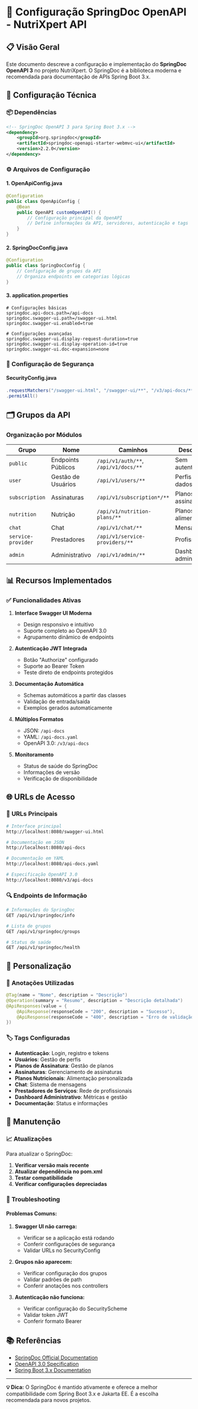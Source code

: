# 🚀 Configuração SpringDoc OpenAPI - NutriXpert API

## 📋 Visão Geral

Este documento descreve a configuração e implementação do **SpringDoc OpenAPI 3** no projeto NutriXpert. O SpringDoc é a biblioteca moderna e recomendada para documentação de APIs Spring Boot 3.x.

## 🔧 Configuração Técnica

### 📦 Dependências

```xml
<!-- SpringDoc OpenAPI 3 para Spring Boot 3.x -->
<dependency>
    <groupId>org.springdoc</groupId>
    <artifactId>springdoc-openapi-starter-webmvc-ui</artifactId>
    <version>2.2.0</version>
</dependency>
```

### ⚙️ Arquivos de Configuração

#### 1. **OpenApiConfig.java**
```java
@Configuration
public class OpenApiConfig {
    @Bean
    public OpenAPI customOpenAPI() {
        // Configuração principal da OpenAPI
        // Define informações da API, servidores, autenticação e tags
    }
}
```

#### 2. **SpringDocConfig.java**
```java
@Configuration
public class SpringDocConfig {
    // Configuração de grupos da API
    // Organiza endpoints em categorias lógicas
}
```

#### 3. **application.properties**
```properties
# Configurações básicas
springdoc.api-docs.path=/api-docs
springdoc.swagger-ui.path=/swagger-ui.html
springdoc.swagger-ui.enabled=true

# Configurações avançadas
springdoc.swagger-ui.display-request-duration=true
springdoc.swagger-ui.display-operation-id=true
springdoc.swagger-ui.doc-expansion=none
```

### 🔐 Configuração de Segurança

#### SecurityConfig.java
```java
.requestMatchers("/swagger-ui.html", "/swagger-ui/**", "/v3/api-docs/**", "/api-docs/**")
.permitAll()
```

## 🗂️ Grupos da API

### Organização por Módulos

| Grupo | Nome | Caminhos | Descrição |
|-------|------|----------|-----------|
| `public` | Endpoints Públicos | `/api/v1/auth/**`, `/api/v1/docs/**` | Sem autenticação |
| `user` | Gestão de Usuários | `/api/v1/users/**` | Perfis e dados |
| `subscription` | Assinaturas | `/api/v1/subscription*/**` | Planos e assinaturas |
| `nutrition` | Nutrição | `/api/v1/nutrition-plans/**` | Planos alimentares |
| `chat` | Chat | `/api/v1/chat/**` | Mensagens |
| `service-provider` | Prestadores | `/api/v1/service-providers/**` | Profissionais |
| `admin` | Administrativo | `/api/v1/admin/**` | Dashboard admin |

## 📊 Recursos Implementados

### ✅ **Funcionalidades Ativas**

1. **Interface Swagger UI Moderna**
   - Design responsivo e intuitivo
   - Suporte completo ao OpenAPI 3.0
   - Agrupamento dinâmico de endpoints

2. **Autenticação JWT Integrada**
   - Botão "Authorize" configurado
   - Suporte ao Bearer Token
   - Teste direto de endpoints protegidos

3. **Documentação Automática**
   - Schemas automáticos a partir das classes
   - Validação de entrada/saída
   - Exemplos gerados automaticamente

4. **Múltiplos Formatos**
   - JSON: `/api-docs`
   - YAML: `/api-docs.yaml`
   - OpenAPI 3.0: `/v3/api-docs`

5. **Monitoramento**
   - Status de saúde do SpringDoc
   - Informações de versão
   - Verificação de disponibilidade

## 🌐 URLs de Acesso

### 🎯 **URLs Principais**

```bash
# Interface principal
http://localhost:8080/swagger-ui.html

# Documentação em JSON
http://localhost:8080/api-docs

# Documentação em YAML
http://localhost:8080/api-docs.yaml

# Especificação OpenAPI 3.0
http://localhost:8080/v3/api-docs
```

### 🔍 **Endpoints de Informação**

```bash
# Informações do SpringDoc
GET /api/v1/springdoc/info

# Lista de grupos
GET /api/v1/springdoc/groups

# Status de saúde
GET /api/v1/springdoc/health
```

## 🎨 Personalização

### 📝 **Anotações Utilizadas**

```java
@Tag(name = "Nome", description = "Descrição")
@Operation(summary = "Resumo", description = "Descrição detalhada")
@ApiResponses(value = {
    @ApiResponse(responseCode = "200", description = "Sucesso"),
    @ApiResponse(responseCode = "400", description = "Erro de validação")
})
```

### 🏷️ **Tags Configuradas**

- **Autenticação**: Login, registro e tokens
- **Usuários**: Gestão de perfis
- **Planos de Assinatura**: Gestão de planos
- **Assinaturas**: Gerenciamento de assinaturas
- **Planos Nutricionais**: Alimentação personalizada
- **Chat**: Sistema de mensagens
- **Prestadores de Serviços**: Rede de profissionais
- **Dashboard Administrativo**: Métricas e gestão
- **Documentação**: Status e informações

## 🔧 Manutenção

### 📈 **Atualizações**

Para atualizar o SpringDoc:

1. **Verificar versão mais recente**
2. **Atualizar dependência no pom.xml**
3. **Testar compatibilidade**
4. **Verificar configurações depreciadas**

### 🐛 **Troubleshooting**

#### Problemas Comuns:

1. **Swagger UI não carrega:**
   - Verificar se a aplicação está rodando
   - Conferir configurações de segurança
   - Validar URLs no SecurityConfig

2. **Grupos não aparecem:**
   - Verificar configuração dos grupos
   - Validar padrões de path
   - Conferir anotações nos controllers

3. **Autenticação não funciona:**
   - Verificar configuração do SecurityScheme
   - Validar token JWT
   - Conferir formato Bearer

## 📚 Referências

- [SpringDoc Official Documentation](https://springdoc.org/)
- [OpenAPI 3.0 Specification](https://spec.openapis.org/oas/v3.0.3/)
- [Spring Boot 3.x Documentation](https://docs.spring.io/spring-boot/docs/current/reference/html/)

---

**💡 Dica:** O SpringDoc é mantido ativamente e oferece a melhor compatibilidade com Spring Boot 3.x e Jakarta EE. É a escolha recomendada para novos projetos.
